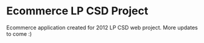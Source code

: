 Ecommerce LP CSD Project
========================

Ecommerce application created for 2012 LP CSD web project.
More updates to come :)